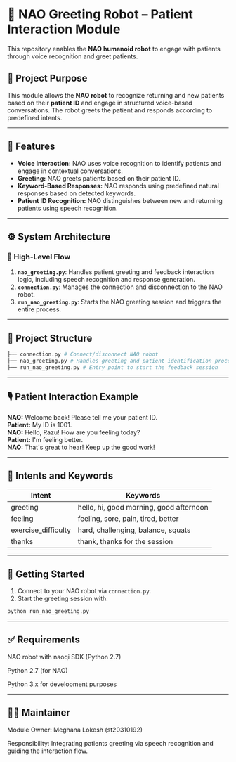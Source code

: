 # 🤖 NAO Greeting Robot – Patient Interaction Module

This repository enables the **NAO humanoid robot** to engage with patients through voice recognition and greet patients.

## 🧩 Project Purpose

This module allows the **NAO robot** to recognize returning and new patients based on their **patient ID** and engage in structured voice-based conversations. The robot greets the patient and responds according to predefined intents.

---

## 💬 Features

- **Voice Interaction:** NAO uses voice recognition to identify patients and engage in contextual conversations.
- **Greeting:** NAO greets patients based on their patient ID.
- **Keyword-Based Responses:** NAO responds using predefined natural responses based on detected keywords.
- **Patient ID Recognition:** NAO distinguishes between new and returning patients using speech recognition.

---

## ⚙️ System Architecture

### 🧠 High-Level Flow

1. **`nao_greeting.py`**: Handles patient greeting and feedback interaction logic, including speech recognition and response generation.
2. **`connection.py`**: Manages the connection and disconnection to the NAO robot.
3. **`run_nao_greeting.py`**: Starts the NAO greeting session and triggers the entire process.

---

## 📂 Project Structure

```bash
├── connection.py # Connect/disconnect NAO robot
├── nao_greeting.py # Handles greeting and patient identification process
├── run_nao_greeting.py # Entry point to start the feedback session
```

---

## 🎙️ Patient Interaction Example

**NAO:** Welcome back! Please tell me your patient ID. <br/>
**Patient:** My ID is 1001. <br/>
**NAO:** Hello, Razu! How are you feeling today? <br/>
**Patient:** I'm feeling better. <br/>
**NAO:** That's great to hear! Keep up the good work! <br/>

---

## 🧠 Intents and Keywords

| Intent              | Keywords                                      |
| ------------------- | --------------------------------------------- |
| greeting            | hello, hi, good morning, good afternoon       |
| feeling             | feeling, sore, pain, tired, better            |
| exercise_difficulty | hard, challenging, balance, squats           |
| thanks              | thank, thanks for the session                 |

---

## 🚀 Getting Started

1. Connect to your NAO robot via `connection.py`.
2. Start the greeting session with:

```bash
python run_nao_greeting.py
```

---

## ✅ Requirements

NAO robot with naoqi SDK (Python 2.7)

Python 2.7 (for NAO)

Python 3.x for development purposes

---

## 🧑‍💻 Maintainer

Module Owner: Meghana Lokesh (st20310192) 

Responsibility: Integrating patients greeting via speech recognition and guiding the interaction flow.
